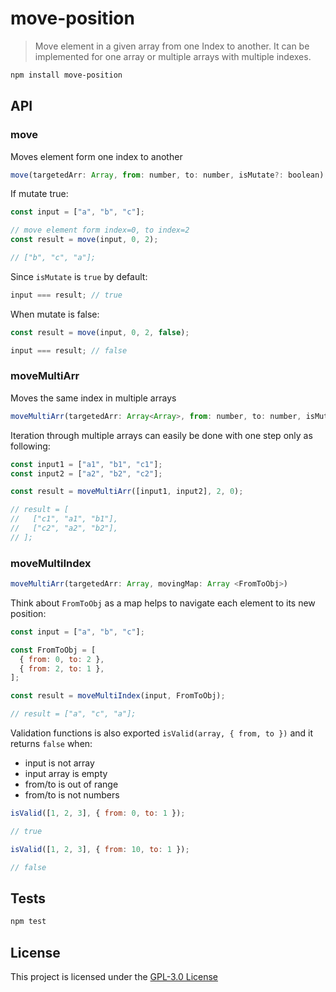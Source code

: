 # move-position

> Move element in a given array from one Index to another. It can be implemented for one array or multiple arrays with multiple indexes.

```bash
npm install move-position
```

## API

### move

Moves element form one index to another

```js
move(targetedArr: Array, from: number, to: number, isMutate?: boolean)
```

If mutate true:

```js
const input = ["a", "b", "c"];

// move element form index=0, to index=2
const result = move(input, 0, 2);

// ["b", "c", "a"];
```

Since `isMutate` is `true` by default:

```js
input === result; // true
```

When mutate is false:

```js
const result = move(input, 0, 2, false);

input === result; // false
```

### moveMultiArr

Moves the same index in multiple arrays

```js
moveMultiArr(targetedArr: Array<Array>, from: number, to: number, isMutate?: boolean)
```

Iteration through multiple arrays can easily be done with one step only as following:

```js
const input1 = ["a1", "b1", "c1"];
const input2 = ["a2", "b2", "c2"];

const result = moveMultiArr([input1, input2], 2, 0);

// result = [
//   ["c1", "a1", "b1"],
//   ["c2", "a2", "b2"],
// ];
```

### moveMultiIndex

```ts
moveMultiArr(targetedArr: Array, movingMap: Array <FromToObj>)
```

Think about `FromToObj` as a map helps to navigate each element to its new position:

```js
const input = ["a", "b", "c"];

const FromToObj = [
  { from: 0, to: 2 },
  { from: 2, to: 1 },
];

const result = moveMultiIndex(input, FromToObj);

// result = ["a", "c", "a"];
```

Validation functions is also exported `isValid(array, { from, to })` and it
returns `false` when:

- input is not array
- input array is empty
- from/to is out of range
- from/to is not numbers

```js
isValid([1, 2, 3], { from: 0, to: 1 });

// true

isValid([1, 2, 3], { from: 10, to: 1 });

// false
```

## Tests

```sh
npm test
```

## License

This project is licensed under the [GPL-3.0 License](https://github.com/jalal246/move-position/blob/master/LICENSE)
